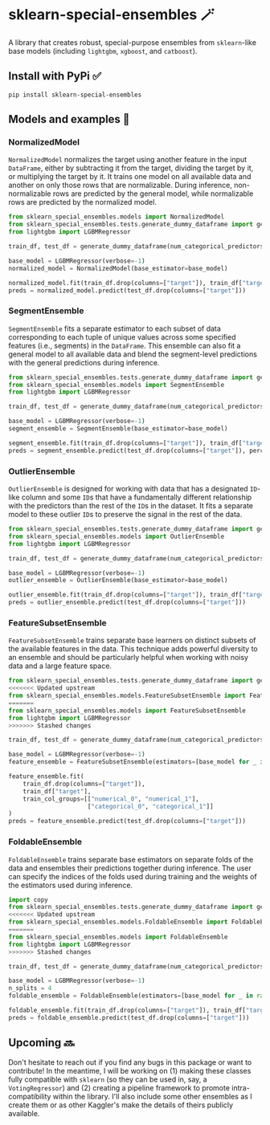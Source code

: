 # sklearn-special-ensembles :magic_wand:
A library that creates robust, special-purpose ensembles from `sklearn`-like base models (including `lightgbm`, `xgboost`, and `catboost`).

## Install with PyPi :white_check_mark:
```
pip install sklearn-special-ensembles
```

## Models and examples :rocket:
### NormalizedModel
`NormalizedModel` normalizes the target using another feature in the input `DataFrame`, either by subtracting it from the target, dividing the target by it, or multiplying the target by it. It trains one model on all available data and another on only those rows that are normalizable. During inference, non-normalizable rows are predicted by the general model, while normalizable rows are predicted by the normalized model.
```python
from sklearn_special_ensembles.models import NormalizedModel
from sklearn_special_ensembles.tests.generate_dummy_dataframe import generate_dummy_dataframe
from lightgbm import LGBMRegressor

train_df, test_df = generate_dummy_dataframe(num_categorical_predictors=2, categories_by_column=[[1, 2], [3, 4]])

base_model = LGBMRegressor(verbose=-1)
normalized_model = NormalizedModel(base_estimator=base_model)

normalized_model.fit(train_df.drop(columns=["target"]), train_df["target"], normalizing_col="numerical_0", how="divide")
preds = normalized_model.predict(test_df.drop(columns=["target"]))
```

### SegmentEnsemble
`SegmentEnsemble` fits a separate estimator to each subset of data corresponding to each tuple of unique values across some specified features (i.e., segments) in the `DataFrame`. This ensemble can also fit a general model to all available data and blend the segment-level predictions with the general predictions during inference.
```python
from sklearn_special_ensembles.tests.generate_dummy_dataframe import generate_dummy_dataframe
from sklearn_special_ensembles.models import SegmentEnsemble
from lightgbm import LGBMRegressor

train_df, test_df = generate_dummy_dataframe(num_categorical_predictors=2, categories_by_column=[[1, 2], [3, 4]])

base_model = LGBMRegressor(verbose=-1)
segment_ensemble = SegmentEnsemble(base_estimator=base_model)

segment_ensemble.fit(train_df.drop(columns=["target"]), train_df["target"], segment_cols=["categorical_0", "categorical_1"])
preds = segment_ensemble.predict(test_df.drop(columns=["target"]), percent_general_model=0.1)
```

### OutlierEnsemble
`OutlierEnsemble` is designed for working with data that has a designated `ID`-like column and some `ID`s that have a fundamentally different relationship with the predictors than the rest of the `ID`s in the dataset. It fits a separate model to these outlier `ID`s to preserve the signal in the rest of the data.
```python
from sklearn_special_ensembles.tests.generate_dummy_dataframe import generate_dummy_dataframe
from sklearn_special_ensembles.models import OutlierEnsemble
from lightgbm import LGBMRegressor

train_df, test_df = generate_dummy_dataframe(num_categorical_predictors=1, categories_by_column=[[1, 2, 3, 4]])

base_model = LGBMRegressor(verbose=-1)
outlier_ensemble = OutlierEnsemble(base_estimator=base_model)

outlier_ensemble.fit(train_df.drop(columns=["target"]), train_df["target"], id_col="categorical_0", outlier_ids=[1, 3])
preds = outlier_ensemble.predict(test_df.drop(columns=["target"]))
```

### FeatureSubsetEnsemble
`FeatureSubsetEnsemble` trains separate base learners on distinct subsets of the available features in the data. This technique adds powerful diversity to an ensemble and should be particularly helpful when working with noisy data and a large feature space.
```python
from sklearn_special_ensembles.tests.generate_dummy_dataframe import generate_dummy_dataframe
<<<<<<< Updated upstream
from sklearn_special_ensembles.models.FeatureSubsetEnsemble import FeatureSubsetEnsemble
=======
from sklearn_special_ensembles.models import FeatureSubsetEnsemble
from lightgbm import LGBMRegressor
>>>>>>> Stashed changes

train_df, test_df = generate_dummy_dataframe(num_categorical_predictors=2, categories_by_column=[[1, 2, 3, 4], [5, 6]])

base_model = LGBMRegressor(verbose=-1)
feature_ensemble = FeatureSubsetEnsemble(estimators=[base_model for _ in range(2)])

feature_ensemble.fit(
    train_df.drop(columns=["target"]),
    train_df["target"],
    train_col_groups=[["numerical_0", "numerical_1"],
                      ["categorical_0", "categorical_1"]]
)
preds = feature_ensemble.predict(test_df.drop(columns=["target"]))
```


### FoldableEnsemble
`FoldableEnsemble` trains separate base estimators on separate folds of the data and ensembles their predictions together during inference. The user can specify the indices of the folds used during training and the weights of the estimators used during inference.
```python
import copy
from sklearn_special_ensembles.tests.generate_dummy_dataframe import generate_dummy_dataframe
<<<<<<< Updated upstream
from sklearn_special_ensembles.models.FoldableEnsemble import FoldableEnsemble
=======
from sklearn_special_ensembles.models import FoldableEnsemble
from lightgbm import LGBMRegressor
>>>>>>> Stashed changes

train_df, test_df = generate_dummy_dataframe(num_categorical_predictors=1, categories_by_column=[[1, 2, 3, 4]])

base_model = LGBMRegressor(verbose=-1)
n_splits = 4
foldable_ensemble = FoldableEnsemble(estimators=[base_model for _ in range(n_splits)])

foldable_ensemble.fit(train_df.drop(columns=["target"]), train_df["target"])
preds = foldable_ensemble.predict(test_df.drop(columns=["target"]))
```

## Upcoming :soon:
Don't hesitate to reach out if you find any bugs in this package or want to contribute! In the meantime, I will be working on (1) making these classes fully compatible with `sklearn` (so they can be used in, say, a `VotingRegressor`) and (2) creating a pipeline framework to promote intra-compatibility within the library. I'll also include some other ensembles as I create them or as other Kaggler's make the details of theirs publicly available.
